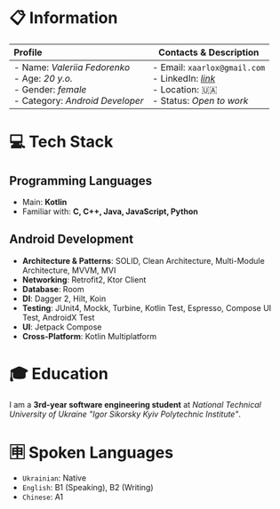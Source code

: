 # :clipboard: Information

| Profile | Contacts & Description |
| :- | - |
|- Name: *Valeriia Fedorenko* <br/>- Age: *20 y.o.* <br/>- Gender: *female*<br/>- Category: *Android Developer*|- Email: `xaarlox@gmail.com`<br/>- LinkedIn: [*link*](https://www.linkedin.com/in/xaarlox-valeriia-fedorenko/)<br/>- Location: 🇺🇦 <br/>- Status: *Open to work*|

# :computer: Tech Stack

## Programming Languages
+ Main: **Kotlin**
+ Familiar with: **C, C++, Java, JavaScript, Python**

## Android Development
- **Architecture & Patterns**: SOLID, Clean Architecture, Multi-Module Architecture, MVVM, MVI
- **Networking**: Retrofit2, Ktor Client
- **Database**: Room
- **DI**: Dagger 2, Hilt, Koin
- **Testing**: JUnit4, Mockk, Turbine, Kotlin Test, Espresso, Compose UI Test, AndroidX Test
- **UI**: Jetpack Compose
- **Cross-Platform**: Kotlin Multiplatform


# :mortar_board: Education
I am a **3rd-year software engineering student** at *National Technical University of Ukraine "Igor Sikorsky Kyiv Polytechnic Institute"*.

# :u7533: Spoken Languages
* `Ukrainian`: Native
* `English`: B1 (Speaking), B2 (Writing)
* `Chinese`: A1
